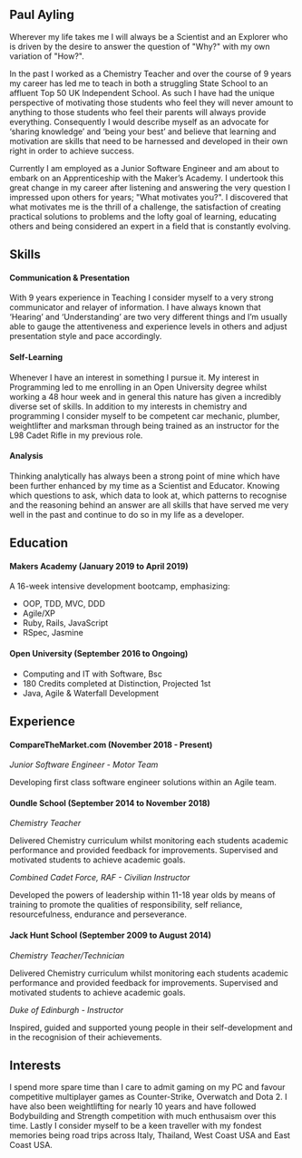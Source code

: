 ## Paul Ayling

Wherever my life takes me I will always be a Scientist and an Explorer who is driven by the desire to answer the question of "Why?" with my own variation of "How?". 

In the past I worked as a Chemistry Teacher and over the course of 9 years my career has led me to teach in both a struggling State School to an affluent Top 50 UK Independent School. As such I have had the unique perspective of motivating those students who feel they will never amount to anything to those students who feel their parents will always provide everything. Consequently I would describe myself as an advocate for ‘sharing knowledge’ and ‘being your best’ and believe that learning and motivation are skills that need to be harnessed and developed in their own right in order to achieve success.

Currently I am employed as a Junior Software Engineer and am about to embark on an Apprenticeship with the Maker’s Academy. I undertook this great change in my career after listening and answering the very question I impressed upon others for years; "What motivates you?". I discovered that what motivates me is the thrill of a challenge, the satisfaction of creating practical solutions to problems and the lofty goal of learning, educating others and being considered an expert in a field that is constantly evolving.

## Skills

#### Communication & Presentation

With 9 years experience in Teaching I consider myself to a very strong communicator and relayer of information. I have always known that ‘Hearing’ and ‘Understanding’ are two very different things and I’m usually able to gauge the attentiveness and experience levels in others and adjust presentation style and pace accordingly.

#### Self-Learning

Whenever I have an interest in something I pursue it. My interest in Programming led to me enrolling in an Open University degree whilst working a 48 hour week and in general this nature has given a incredibly diverse set of skills. In addition to my interests in chemistry and programming I consider myself to be competent car mechanic, plumber, weightlifter and marksman through being trained as an instructor for the L98 Cadet Rifle in my previous role.

#### Analysis

Thinking analytically has always been a strong point of mine which have been further enhanced by my time as a Scientist and Educator. Knowing which questions to ask, which data to look at, which patterns to recognise and the reasoning behind an answer are all skills that have served me very well in the past and continue to do so in my life as a developer.

## Education

#### Makers Academy (January 2019 to April 2019)

A 16-week intensive development bootcamp, emphasizing:
- OOP, TDD, MVC, DDD
- Agile/XP
- Ruby, Rails, JavaScript
- RSpec, Jasmine

#### Open University (September 2016 to Ongoing)

- Computing and IT with Software, Bsc
- 180 Credits completed at Distinction, Projected 1st
- Java, Agile & Waterfall Development

## Experience

#### CompareTheMarket.com (November 2018 - Present)
*Junior Software Engineer - Motor Team*

Developing first class software engineer solutions within an Agile team.

#### Oundle School (September 2014 to November 2018)  
*Chemistry Teacher*

Delivered Chemistry curriculum whilst monitoring each students academic performance and provided feedback for improvements. Supervised and motivated students to achieve academic goals.

*Combined Cadet Force, RAF - Civilian Instructor*

Developed the powers of leadership within 11-18 year olds by means of training to promote the qualities of responsibility, self reliance, resourcefulness, endurance and perseverance.

#### Jack Hunt School (September 2009 to August 2014)   
*Chemistry Teacher/Technician*

Delivered Chemistry curriculum whilst monitoring each students academic performance and provided feedback for improvements. Supervised and motivated students to achieve academic goals.

*Duke of Edinburgh - Instructor*

Inspired, guided and supported young people in their self-development and in the recognision of their achievements.

## Interests

I spend more spare time than I care to admit gaming on my PC and favour competitive multiplayer games as Counter-Strike, Overwatch and Dota 2. I have also been weightlifting for nearly 10 years and have followed Bodybuilding and Strength competition with much enthusaism over this time. Lastly I consider myself to be a keen traveller with my fondest memories being road trips across Italy, Thailand, West Coast USA and East Coast USA.
